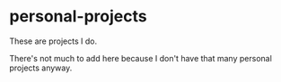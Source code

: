 # personal-projects

These are projects I do.

There's not much to add here because I don't have that many personal projects anyway.
